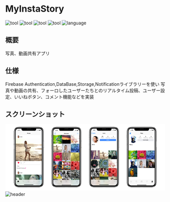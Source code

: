 # MyInstaStory
![tool](https://img.shields.io/badge/tool-xcode8-blue.svg)
![tool](https://img.shields.io/badge/tool-Sketch-yellow.svg)
![tool](https://img.shields.io/badge/tool-PhotoshopCC-blue.svg)
![tool](https://img.shields.io/badge/tool-IllustratorCC-yellow.svg)
![language](https://img.shields.io/badge/language-swift3-red.svg)

## 概要
写真、動画共有アプリ

## 仕様
Firebase Authentication,DataBase,Storage,Notificationライブラリーを使い
写真や動画の共有、フォーロしたユーザーたちとのリアルタイム投稿、ユーザー設定、いいねボタン、コメント機能などを実装

## スクリーンショット
![header](./my_insta_sample.jpg)
![header](./movie.gif)

